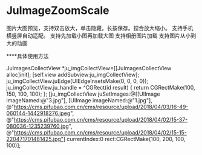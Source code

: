 # JuImageZoomScale
图片大图预览，支持双击放大，单击隐藏，长按保存。捏合放大缩小。
支持手机横竖屏自动适配。
支持先加载小图再加载大图
支持相册图片加载
支持图片从小到大的动画

****具体使用方法

JuImagesCollectView *ju_imgCollectView=[[JuImagesCollectView alloc]init];
    [self.view addSubview:ju_imgCollectView];
    ju_imgCollectView.juEdge(UIEdgeInsetsMake(0, 0, 0, 0));
    ju_imgCollectView.ju_handle = ^CGRect(id result) {
        return CGRectMake(100, 150, 100, 100);
    };
    [ju_imgCollectView juSetImages:@[[UIImage imageNamed:@"3.jpg"],
    [UIImage imageNamed:@"1.jpg"],
    @"https://cms.pifubao.com.cn/cms/resource/upload/2018/04/03/16-49-060144-1442918276.jpeg",
    @"https://cms.pifubao.com.cn/cms/resource/upload/2018/04/02/15-37-080036-1235239760.jpg",
    @"https://cms.pifubao.com.cn/cms/resource/upload/2018/04/02/15-15-220471701481425.jpg"] 
    currentIndex:0 rect:CGRectMake(100, 200, 100, 100)];
